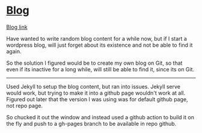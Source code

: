 # [Blog](http://moonblade.github.io/blog)

[Blog link](http://moonblade.github.io/blog)

Have wanted to write random blog content for a while now, but if I start a wordpress blog, will just forget about its existence and not be able to find it again.

So the solution I figured would be to create my own blog on Git, so that even if its inactive for a long while, will still be able to find it, since its on Git.

---

Used Jekyll to setup the blog content, but ran into issues. Jekyll serve would work, but trying to make it into a github page wouldn't work at all. Figured out later that the version I was using was for default github page, not repo page. 

So chucked it out the window and instead used a github action to build it on the fly and push to a gh-pages branch to be available in repo github.
